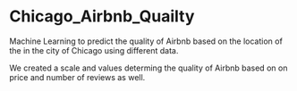 # Chicago_Airbnb_Quailty

Machine Learning to predict the quality of Airbnb based on the location of the in the city of Chicago using different data.

We created a scale and values determing the quality of Airbnb based on on price and number of reviews as well.
